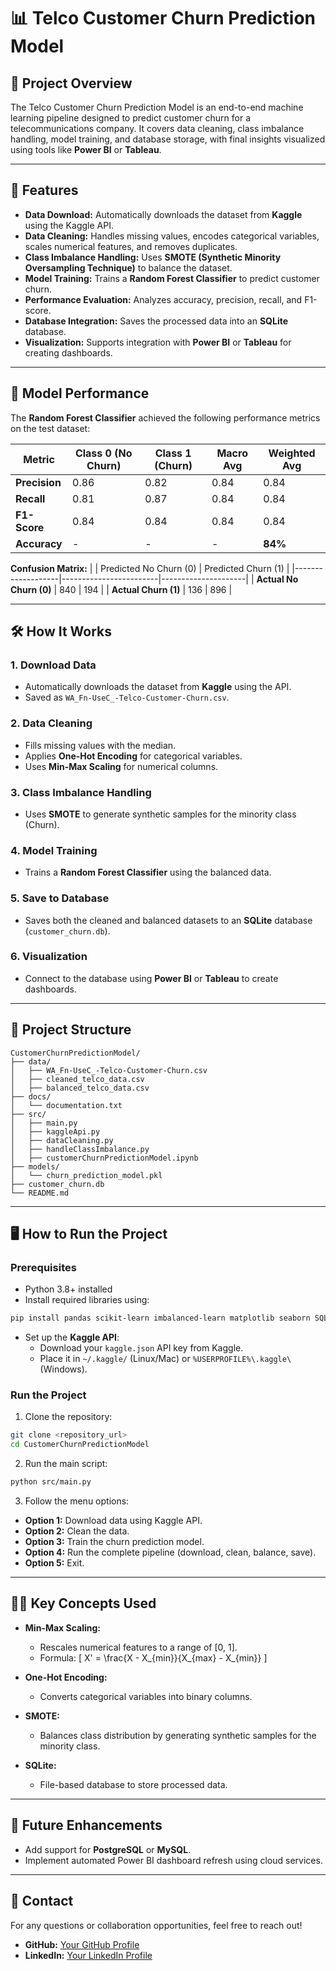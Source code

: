 # 📊 Telco Customer Churn Prediction Model

## 📝 Project Overview
The Telco Customer Churn Prediction Model is an end-to-end machine learning pipeline designed to predict customer churn for a telecommunications company. It covers data cleaning, class imbalance handling, model training, and database storage, with final insights visualized using tools like **Power BI** or **Tableau**.

---

## 🚀 Features
- **Data Download:** Automatically downloads the dataset from **Kaggle** using the Kaggle API.
- **Data Cleaning:** Handles missing values, encodes categorical variables, scales numerical features, and removes duplicates.
- **Class Imbalance Handling:** Uses **SMOTE (Synthetic Minority Oversampling Technique)** to balance the dataset.
- **Model Training:** Trains a **Random Forest Classifier** to predict customer churn.
- **Performance Evaluation:** Analyzes accuracy, precision, recall, and F1-score.
- **Database Integration:** Saves the processed data into an **SQLite** database.
- **Visualization:** Supports integration with **Power BI** or **Tableau** for creating dashboards.

---

## 🧠 Model Performance
The **Random Forest Classifier** achieved the following performance metrics on the test dataset:

| Metric            | Class 0 (No Churn) | Class 1 (Churn) | Macro Avg | Weighted Avg |
|--------------------|--------------------|-----------------|-----------|--------------|
| **Precision**      | 0.86               | 0.82            | 0.84      | 0.84         |
| **Recall**         | 0.81               | 0.87            | 0.84      | 0.84         |
| **F1-Score**       | 0.84               | 0.84            | 0.84      | 0.84         |
| **Accuracy**       | -                  | -               | -         | **84%**      |

**Confusion Matrix:**
|                   | Predicted No Churn (0) | Predicted Churn (1) |
|-------------------|------------------------|---------------------|
| **Actual No Churn (0)** | 840                    | 194                 |
| **Actual Churn (1)**   | 136                    | 896                 |

---

## 🛠️ How It Works
### **1. Download Data**
- Automatically downloads the dataset from **Kaggle** using the API.
- Saved as `WA_Fn-UseC_-Telco-Customer-Churn.csv`.

### **2. Data Cleaning**
- Fills missing values with the median.
- Applies **One-Hot Encoding** for categorical variables.
- Uses **Min-Max Scaling** for numerical columns.

### **3. Class Imbalance Handling**
- Uses **SMOTE** to generate synthetic samples for the minority class (Churn).

### **4. Model Training**
- Trains a **Random Forest Classifier** using the balanced data.

### **5. Save to Database**
- Saves both the cleaned and balanced datasets to an **SQLite** database (`customer_churn.db`).

### **6. Visualization**
- Connect to the database using **Power BI** or **Tableau** to create dashboards.

---

## 📂 Project Structure
```
CustomerChurnPredictionModel/
├── data/
│   ├── WA_Fn-UseC_-Telco-Customer-Churn.csv
│   ├── cleaned_telco_data.csv
│   ├── balanced_telco_data.csv
├── docs/
│   └── documentation.txt
├── src/
│   ├── main.py
│   ├── kaggleApi.py
│   ├── dataCleaning.py
│   ├── handleClassImbalance.py
│   ├── customerChurnPredictionModel.ipynb
├── models/
│   └── churn_prediction_model.pkl
├── customer_churn.db
└── README.md
```

---

## 🖥️ How to Run the Project
### **Prerequisites**
- Python 3.8+ installed
- Install required libraries using:
```bash
pip install pandas scikit-learn imbalanced-learn matplotlib seaborn SQLAlchemy
```
- Set up the **Kaggle API**:
  - Download your `kaggle.json` API key from Kaggle.
  - Place it in `~/.kaggle/` (Linux/Mac) or `%USERPROFILE%\.kaggle\` (Windows).

### **Run the Project**
1. Clone the repository:
```bash
git clone <repository_url>
cd CustomerChurnPredictionModel
```

2. Run the main script:
```bash
python src/main.py
```
3. Follow the menu options:
- **Option 1:** Download data using Kaggle API.
- **Option 2:** Clean the data.
- **Option 3:** Train the churn prediction model.
- **Option 4:** Run the complete pipeline (download, clean, balance, save).
- **Option 5:** Exit.

---

## 🧑‍💻 Key Concepts Used
- **Min-Max Scaling:**
  - Rescales numerical features to a range of [0, 1].
  - Formula:
  \[ X' = \frac{X - X_{min}}{X_{max} - X_{min}} \]

- **One-Hot Encoding:**
  - Converts categorical variables into binary columns.

- **SMOTE:**
  - Balances class distribution by generating synthetic samples for the minority class.

- **SQLite:**
  - File-based database to store processed data.

---

## 🌟 Future Enhancements
- Add support for **PostgreSQL** or **MySQL**.
- Implement automated Power BI dashboard refresh using cloud services.

---

## 📧 Contact
For any questions or collaboration opportunities, feel free to reach out!

- **GitHub:** [Your GitHub Profile](https://github.com/Hamzah023)
- **LinkedIn:** [Your LinkedIn Profile](#)

